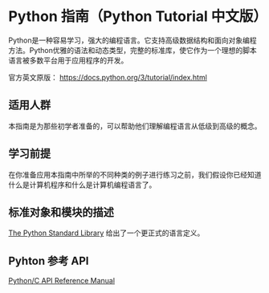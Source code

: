 # Python 指南（Python Tutorial 中文版）

Python是一种容易学习，强大的编程语言。它支持高级数据结构和面向对象编程方法。Python优雅的语法和动态类型，完整的标准库，使它作为一个理想的脚本语言被多数平台用于应用程序的开发。

官方英文原版：
https://docs.python.org/3/tutorial/index.html

## 适用人群

本指南是为那些初学者准备的，可以帮助他们理解编程语言从低级到高级的概念。

## 学习前提

在你准备应用本指南中所举的不同种类的例子进行练习之前，我们假设你已经知道什么是计算机程序和什么是计算机编程语言了。

## 标准对象和模块的描述

 [The Python Standard Library](https://docs.python.org/3/library/index.html#library-index) 给出了一个更正式的语言定义。

## Pyhton 参考 API

 [Python/C API Reference Manual](https://docs.python.org/3/c-api/index.html#c-api-index)

